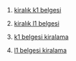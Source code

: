 1. <a href="https://www.kiralikl1belgesi.com/">kiralık k1 belgesi</a>

2. <a href="https://www.kiralikl1belgesi.com/">kiralık l1 belgesi</a>

3. <a href="https://www.kiralikl1belgesi.com/">k1 belgesi kiralama</a>

4. <a href="https://www.kiralikl1belgesi.com/">l1 belgesi kiralama</a>
